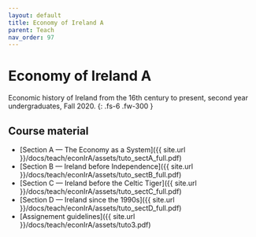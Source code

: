 ```yaml
---
layout: default
title: Economy of Ireland A
parent: Teach
nav_order: 97
---
```


# Economy of Ireland A

Economic history of Ireland from the 16th century to present, second year undergraduates, Fall 2020.
{: .fs-6 .fw-300 }

## Course material

- [Section A — The Economy as a System]({{ site.url }}/docs/teach/econIrA/assets/tuto_sectA_full.pdf)
- [Section B — Ireland before Independence]({{ site.url }}/docs/teach/econIrA/assets/tuto_sectB_full.pdf)
- [Section C — Ireland before the Celtic Tiger]({{ site.url }}/docs/teach/econIrA/assets/tuto_sectC_full.pdf)
- [Section D — Ireland since the 1990s]({{ site.url }}/docs/teach/econIrA/assets/tuto_sectD_full.pdf)
- [Assignement guidelines]({{ site.url }}/docs/teach/econIrA/assets/tuto3.pdf)